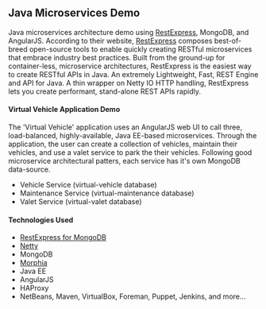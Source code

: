 ## Java Microservices Demo
Java microservices architecture demo using [RestExpress](https://github.com/RestExpress), MongoDB, and AngularJS. According to their website, [RestExpress](https://github.com/RestExpress) composes best-of-breed open-source tools to enable quickly creating RESTful microservices that embrace industry best practices. Built from the ground-up for container-less, microservice architectures, RestExpress is the easiest way to create RESTful APIs in Java. An extremely Lightweight, Fast, REST Engine and API for Java. A thin wrapper on Netty IO HTTP handling, RestExpress lets you create performant, stand-alone REST APIs rapidly.
#### Virtual Vehicle Application Demo
The 'Virtual Vehicle' application uses an AngularJS web UI to call three, load-balanced, highly-available, Java EE-based microservices. Through the application, the user can create a collection of vehicles, maintain their vehicles, and use a valet service to park the their vehicles. Following good microservice architectural patters, each service has it's own MongoDB data-source.
* Vehicle Service (virtual-vehicle database)
* Maintenance Service (virtual-maintenance database)
* Valet Service (virtual-valet database)

#### Technologies Used
* [RestExpress for MongoDB](http://search.maven.org/#artifactdetails%7Ccom.strategicgains.archetype%7Crestexpress-mongodb%7C1.15%7Cmaven-archetype)
* [Netty](http://netty.io/)
* MongoDB
* [Morphia](https://github.com/mongodb/morphia)
* Java EE
* AngularJS
* HAProxy
* NetBeans, Maven, VirtualBox, Foreman, Puppet, Jenkins, and more...

